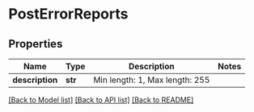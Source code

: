 # PostErrorReports

## Properties
Name | Type | Description | Notes
------------ | ------------- | ------------- | -------------
**description** | **str** | Min length: 1, Max length: 255 | 

[[Back to Model list]](../README.md#documentation-for-models) [[Back to API list]](../README.md#documentation-for-api-endpoints) [[Back to README]](../README.md)


